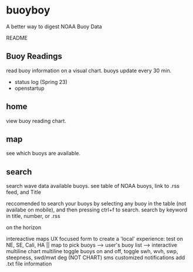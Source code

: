 # buoyboy
A better way to digest NOAA Buoy Data

README

## Buoy Readings

read buoy information on a visual chart. buoys update every 30 min.

- status log (Spring 23)
- openstartup

## home

view buoy reading chart.

## map

see which buoys are available.

## search

search wave data available buoys.
see table of NOAA buoys, link to .rss feed, and Title

reccomended to search your buoys by selecting any buoy in the table (not availabe on mobile), and then pressing ctrl+f to search. search by keyword in title, number, or .rss 

on the horizon

intereactive maps
UX focused form to create a 'local' experience: test on NE, SE, Cali, HA || map to pick buoys --> user's buoy list --> interactive multiline chart
multiline toggle buoys on and off, toggle swh, wvh, swp, steepness, swd/mwt deg (NOT CHART)
sms customized notifications
add .txt file information
